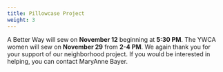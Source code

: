 ```yaml
---
title: Pillowcase Project
weight: 3
---
```


A Better Way will sew on **November 12** beginning  at **5:30 PM**. The YWCA women will sew on **November 29** from **2-4 PM**. We again thank you for your support of our neighborhood project. If you would be interested in helping, you can contact  MaryAnne Bayer.